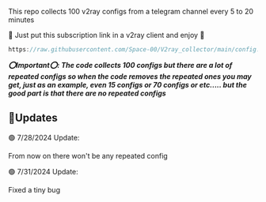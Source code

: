 This repo collects 100 v2ray configs from a telegram channel every 5 to 20 minutes

💙 Just put this subscription link in a v2ray client and enjoy 💙

```javascript
https://raw.githubusercontent.com/Space-00/V2ray_collector/main/config.txt
```

***⭕Important⭕: The code collects 100 configs but there are a lot of repeated configs so when the code removes the repeated ones you may get, just as an example, even 15 configs or 70 configs or etc..... but the good part is that there are no repeated configs***



**🔵Updates**
--------------------

🟢 7/28/2024 Update:

From now on there won't be any repeated config

🟢 7/31/2024 Update:

Fixed a tiny bug
